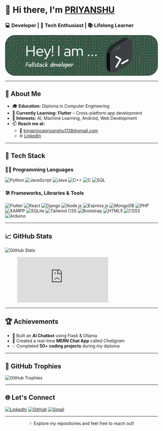 # 👋 Hi there, I'm [PRIYANSHU](https://github.com/King-Priyanshu)

### 💻 Developer | 🚀 Tech Enthusiast | 📚 Lifelong Learner

![Profile Banner](github-header-image.png)

---

## 🚀 About Me

- 🎓 **Education:** Diploma in Computer Engineering  
- 📱 **Currently Learning:** **Flutter** – Cross-platform app development  
- 🎯 **Interests:** AI, Machine Learning, Android, Web Development  
- 📫 **Reach me at:**  
  - 📧 [kingprincepriyanshu1138@gmail.com](mailto:kingprincepriyanshu1138@gmail.com)  
  - 🌐 [LinkedIn](https://www.linkedin.com/in/priyanshu-7581932a8/)

---

## 🧠 Tech Stack

### 👨‍💻 Programming Languages
![Python](https://img.shields.io/badge/Python-3776AB?style=for-the-badge&logo=python&logoColor=white)
![JavaScript](https://img.shields.io/badge/JavaScript-F7DF1E?style=for-the-badge&logo=javascript&logoColor=black)
![Java](https://img.shields.io/badge/Java-007396?style=for-the-badge&logo=java&logoColor=white)
![C++](https://img.shields.io/badge/C++-00599C?style=for-the-badge&logo=cplusplus&logoColor=white)
![C](https://img.shields.io/badge/C-00599C?style=for-the-badge&logo=c&logoColor=white)
![SQL](https://img.shields.io/badge/SQL-4479A1?style=for-the-badge&logo=postgresql&logoColor=white)

### 🛠 Frameworks, Libraries & Tools
![Flutter](https://img.shields.io/badge/Flutter-02569B?style=for-the-badge&logo=flutter&logoColor=white)
![React](https://img.shields.io/badge/React-61DAFB?style=for-the-badge&logo=react&logoColor=black)
![Django](https://img.shields.io/badge/Django-092E20?style=for-the-badge&logo=django&logoColor=white)
![Node.js](https://img.shields.io/badge/Node.js-339933?style=for-the-badge&logo=nodedotjs&logoColor=white)
![Express.js](https://img.shields.io/badge/Express.js-000000?style=for-the-badge&logo=express&logoColor=white)
![MongoDB](https://img.shields.io/badge/MongoDB-47A248?style=for-the-badge&logo=mongodb&logoColor=white)
![PHP](https://img.shields.io/badge/PHP-777BB4?style=for-the-badge&logo=php&logoColor=white)
![XAMPP](https://img.shields.io/badge/XAMPP-FB7A24?style=for-the-badge&logo=xampp&logoColor=white)
![SQLite](https://img.shields.io/badge/SQLite-003B57?style=for-the-badge&logo=sqlite&logoColor=white)
![Tailwind CSS](https://img.shields.io/badge/TailwindCSS-06B6D4?style=for-the-badge&logo=tailwindcss&logoColor=white)
![Bootstrap](https://img.shields.io/badge/Bootstrap-563D7C?style=for-the-badge&logo=bootstrap&logoColor=white)
![HTML5](https://img.shields.io/badge/HTML5-E34F26?style=for-the-badge&logo=html5&logoColor=white)
![CSS3](https://img.shields.io/badge/CSS3-1572B6?style=for-the-badge&logo=css3&logoColor=white)
![Arduino](https://img.shields.io/badge/Arduino-00979D?style=for-the-badge&logo=arduino&logoColor=white)

---

## 📈 GitHub Stats

![GitHub Stats](https://github-readme-stats.vercel.app/api?username=King-Priyanshu&show_icons=true&theme=radical)
<figure><embed src="https://wakatime.com/share/@17f1ac7b-7a15-4110-8452-2a100b3c7374/c002eada-474f-4ab9-9246-453035a2dd6a.svg"></embed></figure>

---

## 🏆 Achievements

- 🧠 Built an **AI Chatbot** using Flask & Ollama  
- 💬 Created a real-time **MERN Chat App** called *Chatigram*  
- 💡 Completed **50+ coding projects** during my diploma  

---

## 🏅 GitHub Trophies

![GitHub Trophies](https://github-profile-trophy.vercel.app/?username=King-Priyanshu&theme=juicyfresh&no-frame=true&no-bg=true)

---

## 🌐 Let's Connect

[![LinkedIn](https://img.shields.io/badge/LinkedIn-0077B5?style=for-the-badge&logo=linkedin&logoColor=white)](https://www.linkedin.com/in/priyanshu-7581932a8/)
[![GitHub](https://img.shields.io/badge/GitHub-181717?style=for-the-badge&logo=github&logoColor=white)](https://github.com/King-Priyanshu)
[![Gmail](https://img.shields.io/badge/Gmail-D14836?style=for-the-badge&logo=gmail&logoColor=white)](mailto:kingprincepriyanshu1138@gmail.com)

---

<p align="center">✨ Explore my repositories and feel free to reach out!</p>
